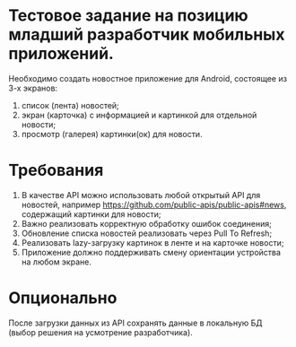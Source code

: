 # Тестовое задание на позицию младший разработчик мобильных приложений.
Необходимо создать новостное приложение для Android, состоящее из
3-х экранов:
  1. список (лента) новостей;
  2. экран (карточка) с информацией и картинкой для отдельной новости;
  3. просмотр (галерея) картинки(ок) для новости.
# Требования
  1. В качестве API можно использовать любой открытый API для
новостей, например https://github.com/public-apis/public-apis#news,
содержащий картинки для новости;
  2. Важно реализовать корректную обработку ошибок соединения;
  3. Обновление списка новостей реализовать через Pull To Refresh;
  4. Реализовать lazy-загрузку картинок в ленте и на карточке новости;
  5. Приложение должно поддерживать смену ориентации устройства на
любом экране.
# Опционально
После загрузки данных из API сохранять данные в локальную БД (выбор
решения на усмотрение разработчика).
